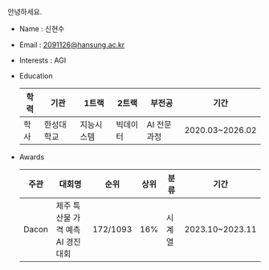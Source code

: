 안녕하세요.  

- Name : 신현수
- Email : 2091126@hansung.ac.kr 
- Interests : AGI
- Education
 
  |학력|기관|1트랙|2트랙|부전공|기간|
  |---|---|---|---|---|---|
  |학사|한성대학교|지능시스템|빅데이터|AI 전문과정|2020.03~2026.02|

- Awards

  |주관|대회명|순위|상위|분류|기간|
  |---|------|----|----|---|---|
  |Dacon|제주 특산물 가격 예측 AI 경진대회|172/1093|16%|시계열|2023.10~2023.11|

